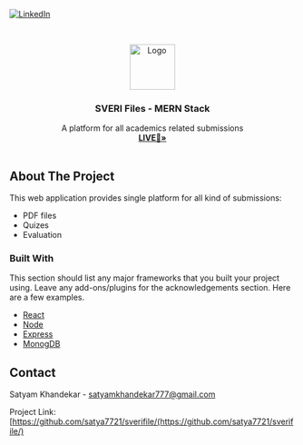  
 
[![LinkedIn][linkedin-shield]](https://www.linkedin.com/in/yeahsk/)


 
<br />
<p align="center">
  <a href="https://github.com/othneildrew/Best-README-Template">
    <img src="https://media-exp1.licdn.com/dms/image/C510BAQGePV76DxPFtw/company-logo_100_100/0/1560856828240?e=1637193600&v=beta&t=lNLh5_m5FS4-m2SAwqbxlqBDV8z7RdxG25SPUV9N2Jg" alt="Logo" width="80" height="80">
  </a>

  <h3 align="center">SVERI Files - MERN Stack</h3>

  <p align="center">
   A platform for all academics related submissions
    <br />
    <a href="https://sverifiles.netlify.app/"><strong>LIVE🚀»</strong></a>
    <br />
    <br />
   
</p>


 



<!-- ABOUT THE PROJECT -->
## About The Project
 

This web application provides single platform for all kind of submissions:

* PDF files
* Quizes
* Evaluation
 

### Built With

This section should list any major frameworks that you built your project using. Leave any add-ons/plugins for the acknowledgements section. Here are a few examples.
* [React](https://reactjs.org/)
* [Node](https://nodejs.org/en/)
* [Express](https://expressjs.com/)
* [MonogDB ](https://www.mongodb.com/)

  
  
 

<!-- CONTACT -->
## Contact

Satyam Khandekar - satyamkhandekar777@gmail.com

Project Link: [https://github.com/satya7721/sverifile/(https://github.com/satya7721/sverifile/)


 




<!-- MARKDOWN LINKS & IMAGES -->
<!-- https://www.markdownguide.org/basic-syntax/#reference-style-links -->
 
[linkedin-shield]: https://img.shields.io/badge/-LinkedIn-black.svg?style=for-the-badge&logo=linkedin&colorB=555
 
